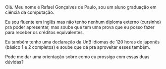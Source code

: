 Olá. Meu nome é Rafael Gonçalves de Paulo, sou um aluno graduação em ciência da computação.

Eu sou fluente em inglês mas não tenho nenhum diploma externo (cursinho) pra poder apresentar, mas soube que tem uma prova que eu posso fazer para receber os créditos equivalentes.

Eu também tenho uma declaração da UnB idiomas de 120 horas de japonês (básico 1 e 2 completos) e soube que dá pra aproveitar esses também. 

Pode me dar uma orientação sobre como eu prossigo com essas duas dúvidas?
